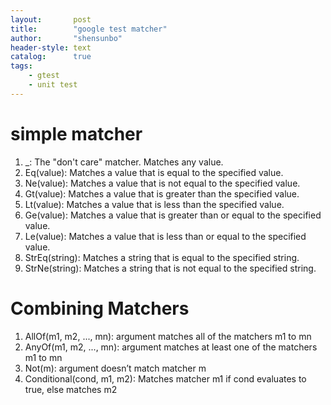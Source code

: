 ```yaml
---
layout:       post
title:        "google test matcher"
author:       "shensunbo"
header-style: text
catalog:      true
tags:
    - gtest
    - unit test
---
```


# simple matcher
1. _: The "don't care" matcher. Matches any value.
2. Eq(value): Matches a value that is equal to the specified value.
3. Ne(value): Matches a value that is not equal to the specified value.
4. Gt(value): Matches a value that is greater than the specified value.
5. Lt(value): Matches a value that is less than the specified value.
6. Ge(value): Matches a value that is greater than or equal to the specified value.
7. Le(value): Matches a value that is less than or equal to the specified value.
8. StrEq(string): Matches a string that is equal to the specified string.
9. StrNe(string): Matches a string that is not equal to the specified string.

# Combining Matchers
1. AllOf(m1, m2, ..., mn): argument matches all of the matchers m1 to mn
2. AnyOf(m1, m2, ..., mn): argument matches at least one of the matchers m1 to mn
3. Not(m): argument doesn’t match matcher m
4. Conditional(cond, m1, m2): Matches matcher m1 if cond evaluates to true, else matches m2
